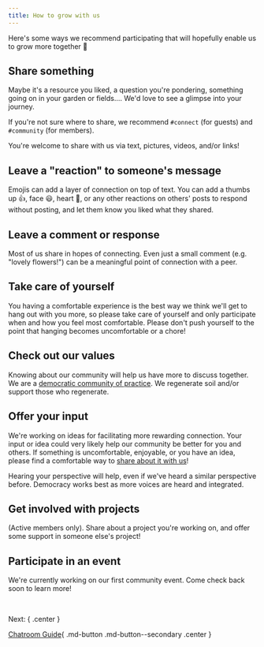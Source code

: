 ```yaml
---
title: How to grow with us
---
```


Here's some ways we recommend participating that will hopefully enable us to grow more together 🙂

## Share something

Maybe it's a resource you liked, a question you're pondering, something going on in your garden or fields.... We'd love to see a glimpse into your journey.

If you're not sure where to share, we recommend `#connect` (for guests) and `#community` (for members).

You're welcome to share with us via text, pictures, videos, and/or links!

## Leave a "reaction" to someone's message

Emojis can add a layer of connection on top of text. You can add a thumbs up 👍, face 😃, heart 💞, or any other reactions on others' posts to respond without posting, and let them know you liked what they shared.

## Leave a comment or response

Most of us share in hopes of connecting. Even just a small comment (e.g. "lovely flowers!") can be a meaningful point of connection with a peer.

## Take care of yourself

You having a comfortable experience is the best way we think we'll get to hang out with you more, so please take care of yourself and only participate when and how you feel most comfortable. Please don't push yourself to the point that hanging becomes uncomfortable or a chore!

## Check out our values

Knowing about our community will help us have more to discuss together. We are a [democratic community of practice](../more.md). We regenerate soil and/or support those who regenerate.

## Offer your input

We're working on ideas for facilitating more rewarding connection. Your input or idea could very likely help our community be better for you and others. If something is uncomfortable, enjoyable, or you have an idea, please find a comfortable way to [share about it with us](./contribute.md#contact)!

Hearing your perspective will help, even if we've heard a similar perspective before. Democracy works best as more voices are heard and integrated.

## Get involved with projects

(Active members only). Share about a project you're working on, and offer some support in someone else's project!

## Participate in an event

We're currently working on our first community event. Come check back soon to learn more!

&nbsp;

Next:
{ .center }

[Chatroom Guide](chatrooms.md){ .md-button .md-button--secondary .center }